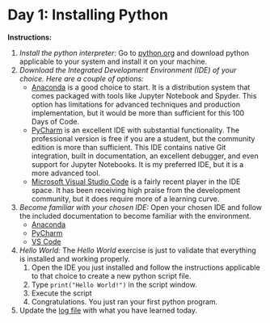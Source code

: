 # Day 1: Installing Python
**Instructions:**
1. _Install the python interpreter:_ Go to [python.org](https://www.python.org/downloads/) and download python applicable to your system and install it on your machine.
2. _Download the Integrated Development Environment (IDE) of your choice. Here are a couple of options:_
    * [Anaconda](https://www.anaconda.com/distribution/) is a good choice to start. It is a distribution system that comes packaged with tools like Jupyter Notebook and Spyder. This option has limitations for advanced techniques and production implementation, but it would be more than sufficient for this 100 Days of Code.
    * [PyCharm](https://www.jetbrains.com/pycharm/download) is an excellent IDE with substantial functionality. The professional version is free if you are a student, but the community edition is more than sufficient. This IDE contains native Git integration, built in documentation, an excellent debugger, and even support for Jupyter Notebooks. It is my preferred IDE, but it is a more advanced tool.
    * [Microsoft Visual Studio Code](https://code.visualstudio.com/Download) is a fairly recent player in the IDE space. It has been receiving high praise from the development community, but it does require more of a learning curve.
3. _Become familiar with your chosen IDE:_ Open your chosen IDE and follow the included documentation to become familiar with the environment.
    * [Anaconda](https://docs.anaconda.com/anaconda/install/)
    * [PyCharm](https://www.jetbrains.com/pycharm/documentation/)
    * [VS Code](https://code.visualstudio.com/docs/python/python-tutorial)
4. _Hello World:_ The _Hello World_ exercise is just to validate that everything is installed and working properly.
    1. Open the IDE you just installed and follow the instructions applicable to that choice to create a new python script file.
    2. Type `print("Hello World!")` in the script window.
    3. Execute the script
    4. Congratulations. You just ran your first python program.
5. Update the [log file](../../log.md) with what you have learned today.
